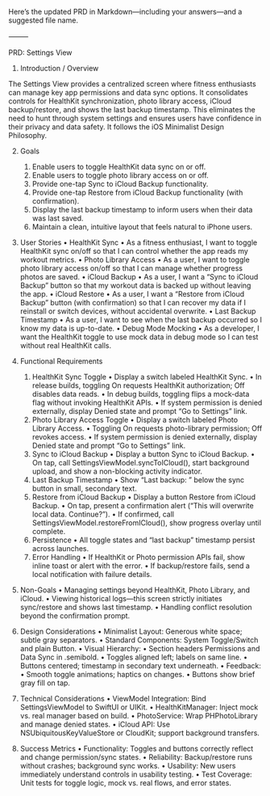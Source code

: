 Here’s the updated PRD in Markdown—including your answers—and a suggested file name.

⸻

PRD: Settings View

1. Introduction / Overview

The Settings View provides a centralized screen where fitness enthusiasts can manage key app permissions and data sync options. It consolidates controls for HealthKit synchronization, photo library access, iCloud backup/restore, and shows the last backup timestamp. This eliminates the need to hunt through system settings and ensures users have confidence in their privacy and data safety. It follows the iOS Minimalist Design Philosophy.

2. Goals
	1.	Enable users to toggle HealthKit data sync on or off.
	2.	Enable users to toggle photo library access on or off.
	3.	Provide one-tap Sync to iCloud Backup functionality.
	4.	Provide one-tap Restore from iCloud Backup functionality (with confirmation).
	5.	Display the last backup timestamp to inform users when their data was last saved.
	6.	Maintain a clean, intuitive layout that feels natural to iPhone users.

3. User Stories
	•	HealthKit Sync
	•	As a fitness enthusiast, I want to toggle HealthKit sync on/off so that I can control whether the app reads my workout metrics.
	•	Photo Library Access
	•	As a user, I want to toggle photo library access on/off so that I can manage whether progress photos are saved.
	•	iCloud Backup
	•	As a user, I want a “Sync to iCloud Backup” button so that my workout data is backed up without leaving the app.
	•	iCloud Restore
	•	As a user, I want a “Restore from iCloud Backup” button (with confirmation) so that I can recover my data if I reinstall or switch devices, without accidental overwrite.
	•	Last Backup Timestamp
	•	As a user, I want to see when the last backup occurred so I know my data is up-to-date.
	•	Debug Mode Mocking
	•	As a developer, I want the HealthKit toggle to use mock data in debug mode so I can test without real HealthKit calls.

4. Functional Requirements
	1.	HealthKit Sync Toggle
	•	Display a switch labeled HealthKit Sync.
	•	In release builds, toggling On requests HealthKit authorization; Off disables data reads.
	•	In debug builds, toggling flips a mock-data flag without invoking HealthKit APIs.
	•	If system permission is denied externally, display Denied state and prompt “Go to Settings” link.
	2.	Photo Library Access Toggle
	•	Display a switch labeled Photo Library Access.
	•	Toggling On requests photo-library permission; Off revokes access.
	•	If system permission is denied externally, display Denied state and prompt “Go to Settings” link.
	3.	Sync to iCloud Backup
	•	Display a button Sync to iCloud Backup.
	•	On tap, call SettingsViewModel.syncToICloud(), start background upload, and show a non-blocking activity indicator.
	4.	Last Backup Timestamp
	•	Show “Last backup: ” below the sync button in small, secondary text.
	5.	Restore from iCloud Backup
	•	Display a button Restore from iCloud Backup.
	•	On tap, present a confirmation alert (“This will overwrite local data. Continue?”).
	•	If confirmed, call SettingsViewModel.restoreFromICloud(), show progress overlay until complete.
	6.	Persistence
	•	All toggle states and “last backup” timestamp persist across launches.
	7.	Error Handling
	•	If HealthKit or Photo permission APIs fail, show inline toast or alert with the error.
	•	If backup/restore fails, send a local notification with failure details.

5. Non-Goals
	•	Managing settings beyond HealthKit, Photo Library, and iCloud.
	•	Viewing historical logs—this screen strictly initiates sync/restore and shows last timestamp.
	•	Handling conflict resolution beyond the confirmation prompt.

6. Design Considerations
	•	Minimalist Layout: Generous white space; subtle gray separators.
	•	Standard Components: System Toggle/Switch and plain Button.
	•	Visual Hierarchy:
	•	Section headers Permissions and Data Sync in .semibold.
	•	Toggles aligned left; labels on same line.
	•	Buttons centered; timestamp in secondary text underneath.
	•	Feedback:
	•	Smooth toggle animations; haptics on changes.
	•	Buttons show brief gray fill on tap.

7. Technical Considerations
	•	ViewModel Integration: Bind SettingsViewModel to SwiftUI or UIKit.
	•	HealthKitManager: Inject mock vs. real manager based on build.
	•	PhotoService: Wrap PHPhotoLibrary and manage denied states.
	•	iCloud API: Use NSUbiquitousKeyValueStore or CloudKit; support background transfers.

8. Success Metrics
	•	Functionality: Toggles and buttons correctly reflect and change permission/sync states.
	•	Reliability: Backup/restore runs without crashes; background sync works.
	•	Usability: New users immediately understand controls in usability testing.
	•	Test Coverage: Unit tests for toggle logic, mock vs. real flows, and error states.
